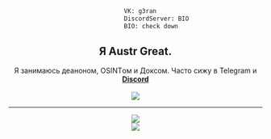 ```python
                                                                           
                                VK: g3ran
                                DiscordServer: BIO
                                BIO: check down
```
<h2 align="center">
    Я Austr <strong>Great</strong>. 
</h2>
<p align="center">
   Я занимаюсь деаноном, OSINTом и Доксом. Часто сижу в Telegram и<strong> <a href="https://discord.com">Discord</a></strong>
<br>

<br>
<a href="https://discord.com/users/1053280105822158919">
        <img src="https://lanyard-profile-readme.vercel.app/api/1053280105822158919?idleMessage=Я великий и могучий. Мой телеграмм канал где ты научишься взломам - https://t.me/russian_deanon&borderRadius=25px" />
    </a>
</p>

    
</p>
<hr/>
<p align="center">
 

  <a href="https://github.com/GreatAustr/">
        <img src="https://github-readme-stats.vercel.app/api?username=GreatAustr&show_icons=true&theme=radical" />
  </a> 
<br>
<a href="https://github.com/GreatAustr/">
        <img src="https://github-readme-stats.vercel.app/api/top-langs/?username=GreatAustr&theme=radical&langs_count=8&layout=compact" />
  </a> 
</p>
